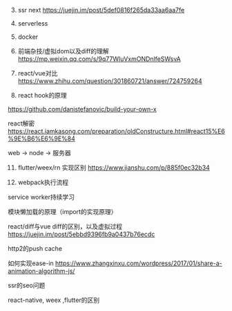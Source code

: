 3. ssr next https://juejin.im/post/5def0816f265da33aa6aa7fe

6. serverless

7. docker
 
8. 前端杂技/虚拟dom以及diff的理解
https://mp.weixin.qq.com/s/9q77WluVxmONDnlfeSWsvA

9. react/vue对比
https://www.zhihu.com/question/301860721/answer/724759264


10. react hook的原理

https://github.com/danistefanovic/build-your-own-x

react解密
https://react.iamkasong.com/preparation/oldConstructure.html#react15%E6%9E%B6%E6%9E%84

web -> node -> 服务器

11. flutter/weex/rn 实现区别
https://www.jianshu.com/p/885f0ec32b34

12. webpack执行流程

service worker持续学习

模块懒加载的原理（import的实现原理）

react/diff与vue diff的区别，以及虚拟过程
https://juejin.im/post/5ebbd9396fb9a0437b76ecdc

http2的push cache 

如何实现ease-in
https://www.zhangxinxu.com/wordpress/2017/01/share-a-animation-algorithm-js/

ssr的seo问题

react-native, weex ,flutter的区别













